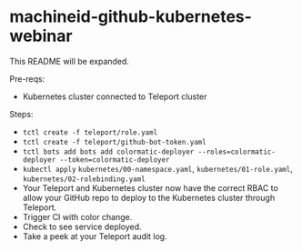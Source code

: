 # machineid-github-kubernetes-webinar

This README will be expanded.

Pre-reqs:
- Kubernetes cluster connected to Teleport cluster

Steps:
- `tctl create -f teleport/role.yaml`
- `tctl create -f teleport/github-bot-token.yaml`
- `tctl bots add bots add colormatic-deployer --roles=colormatic-deployer --token=colormatic-deployer`
- `kubectl apply` `kubernetes/00-namespace.yaml`, `kubernetes/01-role.yaml`, `kubernetes/02-rolebinding.yaml`
- Your Teleport and Kubernetes cluster now have the correct RBAC to allow your GitHub repo to deploy to the Kubernetes cluster through Teleport.
- Trigger CI with color change.
- Check to see service deployed.
- Take a peek at your Teleport audit log.